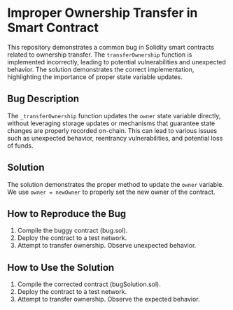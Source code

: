 # Improper Ownership Transfer in Smart Contract
This repository demonstrates a common bug in Solidity smart contracts related to ownership transfer.  The `transferOwnership` function is implemented incorrectly, leading to potential vulnerabilities and unexpected behavior.  The solution demonstrates the correct implementation, highlighting the importance of proper state variable updates.

## Bug Description
The `_transferOwnership` function updates the `owner` state variable directly, without leveraging storage updates or mechanisms that guarantee state changes are properly recorded on-chain. This can lead to various issues such as unexpected behavior, reentrancy vulnerabilities, and potential loss of funds. 

## Solution
The solution demonstrates the proper method to update the `owner` variable.  We use `owner = newOwner` to properly set the new owner of the contract. 

## How to Reproduce the Bug
1. Compile the buggy contract (bug.sol).
2. Deploy the contract to a test network.
3. Attempt to transfer ownership. Observe unexpected behavior.

## How to Use the Solution
1. Compile the corrected contract (bugSolution.sol).
2. Deploy the contract to a test network.
3. Attempt to transfer ownership. Observe the expected behavior.

